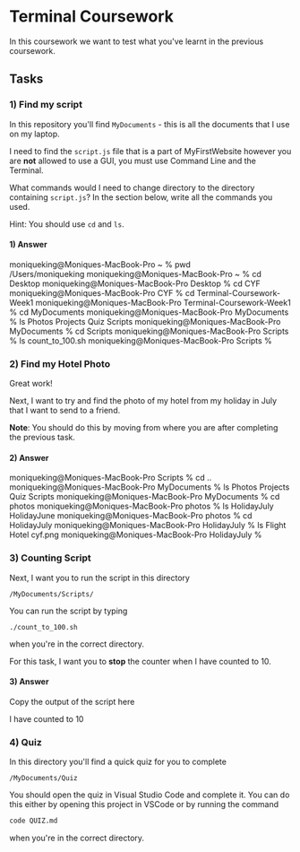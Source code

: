 # Terminal Coursework

In this coursework we want to test what you've learnt in the previous coursework.

## Tasks

### 1) Find my script

In this repository you'll find `MyDocuments` - this is all the documents that I use on my laptop.

I need to find the `script.js` file that is a part of MyFirstWebsite however you are **not** allowed to use a GUI, you must use Command Line and the Terminal.

What commands would I need to change directory to the directory containing `script.js`? In the section below, write all the commands you used.

Hint: You should use `cd` and `ls`.

#### 1) Answer

moniqueking@Moniques-MacBook-Pro ~ % pwd  
/Users/moniqueking
moniqueking@Moniques-MacBook-Pro ~ % cd Desktop
moniqueking@Moniques-MacBook-Pro Desktop % cd CYF
moniqueking@Moniques-MacBook-Pro CYF % cd Terminal-Coursework-Week1
moniqueking@Moniques-MacBook-Pro Terminal-Coursework-Week1 % cd MyDocuments
moniqueking@Moniques-MacBook-Pro MyDocuments % ls
Photos Projects Quiz Scripts
moniqueking@Moniques-MacBook-Pro MyDocuments % cd Scripts
moniqueking@Moniques-MacBook-Pro Scripts % ls
count_to_100.sh
moniqueking@Moniques-MacBook-Pro Scripts %

### 2) Find my Hotel Photo

Great work!

Next, I want to try and find the photo of my hotel from my holiday in July that I want to send to a friend.

**Note**: You should do this by moving from where you are after completing the previous task.

#### 2) Answer

moniqueking@Moniques-MacBook-Pro Scripts % cd ..
moniqueking@Moniques-MacBook-Pro MyDocuments % ls
Photos Projects Quiz Scripts
moniqueking@Moniques-MacBook-Pro MyDocuments % cd photos
moniqueking@Moniques-MacBook-Pro photos % ls
HolidayJuly HolidayJune
moniqueking@Moniques-MacBook-Pro photos % cd HolidayJuly
moniqueking@Moniques-MacBook-Pro HolidayJuly % ls
Flight Hotel cyf.png
moniqueking@Moniques-MacBook-Pro HolidayJuly %

### 3) Counting Script

Next, I want you to run the script in this directory

```
/MyDocuments/Scripts/
```

You can run the script by typing

```
./count_to_100.sh
```

when you're in the correct directory.

For this task, I want you to **stop** the counter when I have counted to 10.

#### 3) Answer

Copy the output of the script here

I have counted to 10

### 4) Quiz

In this directory you'll find a quick quiz for you to complete

```
/MyDocuments/Quiz
```

You should open the quiz in Visual Studio Code and complete it. You can do this either by opening this project in VSCode or by running the command

```sh
code QUIZ.md
```

when you're in the correct directory.
